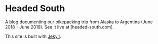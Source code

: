 # Headed South
A blog documenting our bikepacking trip from Alaska to Argentina (June 2018 -
June 2019). See it live at [headed-south.com].

This site is built with [Jekyll](https://jekyllrb.com/).
